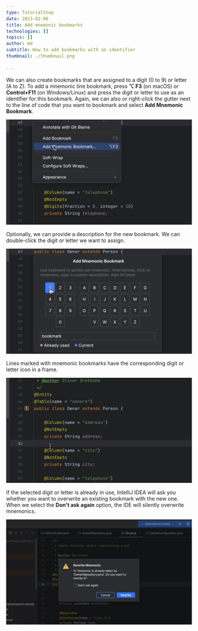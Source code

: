 ```yaml
---
type: TutorialStep
date: 2023-02-06
title: Add mnemonic bookmarks
technologies: []
topics: []
author: md
subtitle: How to add bookmarks with an identifier
thumbnail: ./thumbnail.png

---
```


We can also create bookmarks that are assigned to a digit (0 to 9) or letter (A to Z). To add a mnemonic line bookmark, press **⌥ F3** (on macOS) or **Control+F11** (on Windows/Linux) and press the digit or letter to use as an identifier for this bookmark. Again, we can also or right-click the gutter next to the line of code that you want to bookmark and select **Add Mnemonic Bookmark**.

![Add Mnemonic Bookmark](add-mnemonic-bookmark-menu.png)

Optionally, we can provide a description for the new bookmark. We can double-click the digit or letter we want to assign. 

![Add Mnemonic Bookmark](add-mnemonic-bookmark.png)

Lines marked with mnemonic bookmarks have the corresponding digit or letter icon in a frame.

![Mnemonic Bookmark](mnemonic-bookmark.png)

If the selected digit or letter is already in use, IntelliJ IDEA will ask you whether you want to overwrite an existing bookmark with the new one. When we select the **Don't ask again** option, the IDE will silently overwrite mnemonics.

![Rewrite Mnemonic Bookmark](rewrite-mnemonic.png)
